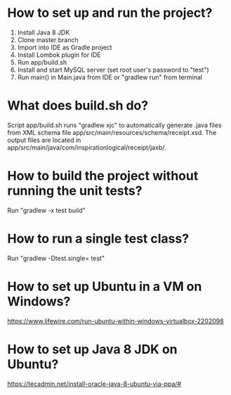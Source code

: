 # How to set up and run the project?
1. Install Java 8 JDK
2. Clone master branch
3. Import into IDE as Gradle project
4. Install Lombok plugin for IDE
5. Run app/build.sh
6. Install and start MySQL server (set root user's password to "test")
8. Run main() in Main.java from IDE or "gradlew run" from terminal

# What does build.sh do?
Script app/build.sh runs "gradlew xjc" to automatically generate .java files from XML schema file app/src/main/resources/schema/receipt.xsd. The output files are located in app/src/main/java/com/inspirationlogical/receipt/jaxb/.

# How to build the project without running the unit tests?
Run "gradlew -x test build"

# How to run a single test class?
Run "gradlew -Dtest.single=<TestClassName> test"

# How to set up Ubuntu in a VM on Windows?
https://www.lifewire.com/run-ubuntu-within-windows-virtualbox-2202098

# How to set up Java 8 JDK on Ubuntu?
https://tecadmin.net/install-oracle-java-8-ubuntu-via-ppa/#
